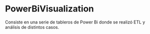 # PowerBiVisualization
Consiste en una serie de tableros de Power Bi donde se realizó ETL y análisis de distintos casos. 
